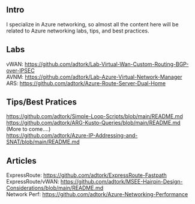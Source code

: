 ## Intro 
I specialize in Azure networking, so almost all the content here will be related to Azure networking labs, tips, and best practices. 

## Labs
vWAN:
https://github.com/adtork/Lab-Virtual-Wan-Custom-Routing-BGP-over-IPSEC
<br>
AVNM:
https://github.com/adtork/Lab-Azure-Virtual-Network-Manager
<br>
ARS:
https://github.com/adtork/Azure-Route-Server-Dual-Home

## Tips/Best Pratices
https://github.com/adtork/Simple-Loop-Scripts/blob/main/README.md
<br>
https://github.com/adtork/ARG-Kusto-Queries/blob/main/README.md (More to come....)
<br>
https://github.com/adtork/Azure-IP-Addressing-and-SNAT/blob/main/README.md

## Articles
ExpressRoute:
https://github.com/adtork/ExpressRoute-Fastpath
<br>
ExpressRoute/vWAN:
https://github.com/adtork/MSEE-Hairpin-Design-Considerations/blob/main/README.md
<br>
Network Perf:
https://github.com/adtork/Azure-Networking-Performance


<!--
**adtork/adtork** is a ✨ _special_ ✨ repository because its `README.md` (this file) appears on your GitHub profile.

Here are some ideas to get you started:

- 🔭 I’m currently working on ...
- 🌱 I’m currently learning ...
- 👯 I’m looking to collaborate on ...
- 🤔 I’m looking for help with ...
- 💬 Ask me about ...
- 📫 How to reach me: ...
- 😄 Pronouns: ...
- ⚡ Fun fact: ...
-->
